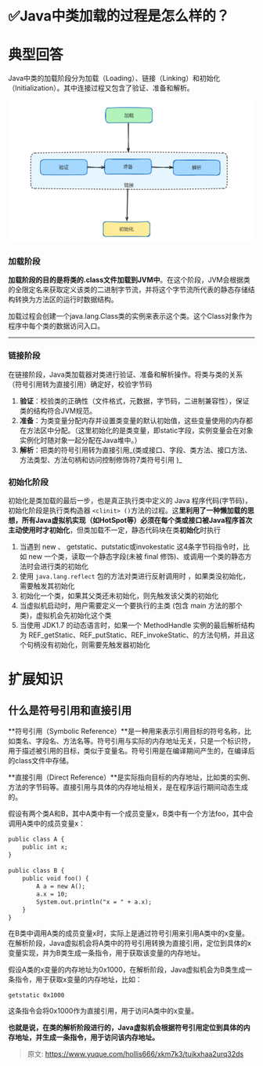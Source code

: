 # ✅Java中类加载的过程是怎么样的？

# 典型回答


Java中类的加载阶段分为加载（Loading）、链接（Linking）和初始化（Initialization）。其中连接过程又包含了验证、准备和解析。



![1706422325589-7a4b6e5c-360f-4137-82c8-f43eacda5c4f.png](./img/ALZrk5rSjqVln1Kw/1706422325589-7a4b6e5c-360f-4137-82c8-f43eacda5c4f-183736.png)



### 加载阶段


**加载阶段的目的是将类的.class文件加载到JVM中**。在这个阶段，JVM会根据类的全限定名来获取定义该类的二进制字节流，并将这个字节流所代表的静态存储结构转换为方法区的运行时数据结构。



加载过程会创建一个java.lang.Class类的实例来表示这个类。这个Class对象作为程序中每个类的数据访问入口。

****

### 链接阶段


在链接阶段，Java类加载器对类进行验证、准备和解析操作。将类与类的关系（符号引用转为直接引用）确定好，校验字节码



1. **验证**：校验类的正确性（文件格式，元数据，字节码，二进制兼容性），保证类的结构符合JVM规范。
2. **准备**：为类变量分配内存并设置类变量的默认初始值，这些变量使用的内存都在方法区中分配。（这里初始化的是类变量，即static字段，实例变量会在对象实例化时随对象一起分配在Java堆中。）
3. **解析**：把类的符号引用转为直接引用_(类或接口、字段、类方法、接口方法、方法类型、方法句柄和访问控制修饰符7类符号引用 )_



### 初始化阶段


初始化是类加载的最后一步，也是真正执行类中定义的 Java 程序代码(字节码)，初始化阶段是执行类构造器 `<clinit> ()`方法的过程。这**里利用了一种懒加载的思想，所有Java虚拟机实现（如HotSpot等）必须在每个类或接口被Java程序首次主动使用时才初始化**，但类加载不一定，静态代码块在类**初始化**时执行



1. 当遇到 new 、 getstatic、putstatic或invokestatic 这4条字节码指令时，比如 new 一个类，读取一个静态字段(未被 final 修饰)、或调用一个类的静态方法时会进行类的初始化
2. 使用 `java.lang.reflect` 包的方法对类进行反射调用时 ，如果类没初始化，需要触发其初始化
3. 初始化一个类，如果其父类还未初始化，则先触发该父类的初始化
4. 当虚拟机启动时，用户需要定义一个要执行的主类 (包含 main 方法的那个类)，虚拟机会先初始化这个类
5. 当使用 JDK1.7 的动态语言时，如果一个 MethodHandle 实例的最后解析结构为 REF_getStatic、REF_putStatic、REF_invokeStatic、的方法句柄，并且这个句柄没有初始化，则需要先触发器初始化





# 扩展知识


## 什么是符号引用和直接引用


**符号引用（Symbolic Reference）**是一种用来表示引用目标的符号名称，比如类名、字段名、方法名等。符号引用与实际的内存地址无关，只是一个标识符，用于描述被引用的目标，类似于变量名。符号引用是在编译期间产生的，在编译后的class文件中存储。



**直接引用（Direct Reference）**是实际指向目标的内存地址，比如类的实例、方法的字节码等。直接引用与具体的内存地址相关，是在程序运行期间动态生成的。



假设有两个类A和B，其中A类中有一个成员变量x，B类中有一个方法foo，其中会调用A类中的成员变量x：



```plain
public class A {
    public int x;
}

public class B {
    public void foo() {
        A a = new A();
        a.x = 10;
        System.out.println("x = " + a.x);
    }
}

```



在B类中调用A类的成员变量x时，实际上是通过符号引用来引用A类中的x变量。在解析阶段，Java虚拟机会将A类中的符号引用转换为直接引用，定位到具体的x变量实现，并为B类生成一条指令，用于获取该变量的内存地址。



假设A类的x变量的内存地址为0x1000，在解析阶段，Java虚拟机会为B类生成一条指令，用于获取x变量的内存地址，比如：



```plain
getstatic 0x1000
```



这条指令会将0x1000作为直接引用，用于访问A类中的x变量。



**也就是说，在类的解析阶段进行的，Java虚拟机会根据符号引用定位到具体的内存地址，并生成一条指令，用于访问该内存地址。**



> 原文: <https://www.yuque.com/hollis666/xkm7k3/tuikxhaa2urq32ds>